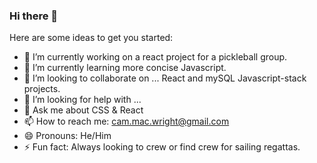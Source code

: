 ### Hi there 👋


Here are some ideas to get you started:

- 🔭 I’m currently working on a react project for a pickleball group.
- 🌱 I’m currently learning more concise Javascript.
- 👯 I’m looking to collaborate on ... React and mySQL Javascript-stack projects.
- 🤔 I’m looking for help with ...
- 💬 Ask me about CSS & React
- 📫 How to reach me: cam.mac.wright@gmail.com
- 😄 Pronouns: He/Him
- ⚡ Fun fact: Always looking to crew or find crew for sailing regattas.

